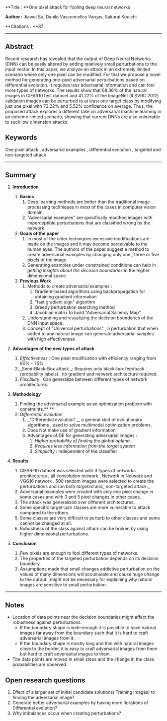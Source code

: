 

**Title		:  **One pixel attack for fooling deep neural networks

**Author 	:** Jiawei Su, Danilo Vasconcellos Vargas, Sakurai Kouichi 

**Citations	: **87


---

## **Abstract**

Recent research has revealed that the output of Deep Neural Networks (DNN) can be easily altered by adding relatively small perturbations to the input vector. In this paper, we analyze an attack in an extremely limited scenario where only one pixel can be modified. For that we propose a novel method for generating one-pixel adversarial perturbations based on differential evolution. It requires less adversarial information and can fool more types of networks. The results show that 68.36% of the natural images in CIFAR10 test dataset and 41.22% of the ImageNet (ILSVRC 2012) validation images can be perturbed to at least one target class by modifying just one pixel with 73.22% and 5.52% confidence on average. Thus, the proposed attack explores a different take on adversarial machine learning in an extreme limited scenario, showing that current DNNs are also vulnerable to such low dimension attacks.

## **Keywords**

One pixel attack , adversarial examples , differential evolution , targeted and non-targeted attack

---


## **Summary**

1.  **Introduction**
    1.  **Basics**
        1.  Deep learning methods are better than the traditional image processing techniques in most of the cases in computer vision domain.
        1.  "Adversarial examples" are specifically modified images with imperceptible perturbations  that are classified wrong by the network.
    1.  **Goals of the paper**
        1.  In most of the older techniques excessive modifications are made on the images and it may become perceivable to the human eyes. The authors of the paper suggest a method to create adversarial examples by changing only one , three or five pixels of the image.
        1.  Generating examples under constrained conditions can help in _getting insights about the decision boundaries_ in the higher dimensional space.
    1.  **Previous Work**
        1.  Methods to create adversarial examples :
            1.  Gradient-based algorithms using backpropagation for obtaining gradient information 
            1.  "fast gradient sign" algorithm 
            1.  Greedy perturbation searching method
            1.  Jacobian matrix to build "Adversarial Saliency Map"
        1.  Understanding and visualizing the decision boundaries of the DNN input space.
        1.  Concept of "Universal perturbations" , a perturbation that when added to any natural image can generate adversarial samples with high effectiveness
1.  **Advantages of the new types of attack**
    1.  _Effectiveness_ : One pixel modification  with efficiency ranging from 60% - 75%.
    1.  _Semi-Black-Box attack _: Requires only black-box feedback (probability labels) , no gradient and network architecture required.
    1.  _Flexibility_ : Can generalize between different types of network architectures.
1.  **Methodology**
    1.  Finding the adversarial example as an optimization problem with constraints.** **
    1.  _Differential evolution_
        1.  _"Differential evolution" _, a general kind of  evolutionary algorithms , used to solve multimodal optimization problems.
        1.  Does Not make use of gradient information
        1.  Advantages of DE for generating adversarial images :
            1.  _Higher probability of finding the global optima_
            1.  _Requires less information from the target system_
            1.  _Simplicity_ : Independent of the classifier 
1.  **Results**
    1.  CIFAR-10 dataset was selected with 3 types of networks architectures , all  convolution  network  ,  Network  in  Network  and  VGG16 network . 500 random images were selected to create the perturbations and run both _targeted_ and_ non-targeted attack._
    1.  Adversarial examples were created with only one pixel change in some cases and with 3 and 5 pixel changes in other cases.
    1.  The attack was generalized over different architectures.
    1.  Some specific target-pair classes are more vulnerable to attack compared to the others.
    1.  Some classes are very difficult to perturb to other classes and some cannot be changed at all.
    1.  Robustness of the class against attack can be broken by using higher dimensional perturbations.
    
1.  **Conclusion**
    1.  Few pixels are enough to fool different types of  networks.
    1.  The properties of the targeted perturbation depends on its decision boundary.
    1.  Assumptions made that small changes addictive perturbation on the values of many dimensions will accumulate and cause huge change to the output , might not be necessary for explaining why natural images are sensitive to small perturbation.



---


## **Notes**



*   Location of data points near the decision boundaries might affect the robustness against perturbations.
    *   If the boundary shape is wide enough it is possible to have natural images far away from the boundary such that it is hard to craft adversarial images from it.  
    *   If the boundary shape is mostly long and thin with natural images close to the border, it is easy to craft adversarial images from them but hard to craft adversarial images to them.
*   The data points are moved in small steps and the change in the class probabilities are observed.

## **Open research questions**



1.  Effect of a larger set of initial candidate solutions( Training images) to finding the adversarial image?
1.  Generate better adversarial examples by having more iterations of Differential evolution?
1.  Why imbalances occur when creating perturbations?
